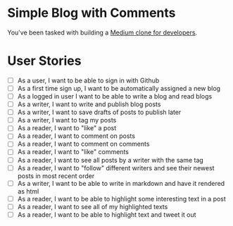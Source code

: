 # Simple Blog with Comments

You've been tasked with building a [Medium clone for developers](https://medium.com/@fat).

# User Stories

- [ ] As a user, I want to be able to sign in with Github
- [ ] As a first time sign up, I want to be automatically assigned a new blog
- [ ] As a logged in user I want to be able to write a blog and read blogs
- [ ] As a writer, I want to write and publish blog posts
- [ ] As a writer, I want to save drafts of posts to publish later
- [ ] As a writer, I want to tag my posts
- [ ] As a reader, I want to "like" a post
- [ ] As a reader, I want to comment on posts
- [ ] As a reader, I want to comment on comments
- [ ] As a reader, I want to "like" comments
- [ ] As a reader, I want to see all posts by a writer with the same tag
- [ ] As a reader, I want to "follow" different writers and see their newest posts in most recent order
- [ ] As a writer, I want to be able to write in markdown and have it rendered as html
- [ ] As a reader, I want to be able to highlight some interesting text in a post
- [ ] As a reader, I want to see all of my highlighted texts
- [ ] As a reader, I want to be able to highlight text and tweet it out
